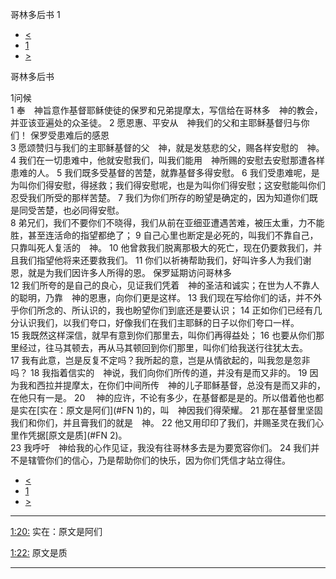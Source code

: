 ﻿





 哥林多后书 1




* [<](bible/1CO16.md)
* [1](bible/2CO.md)
* [>](bible/2CO02.md)



哥林多后书 
 
1问候  
1 奉　神旨意作基督耶稣使徒的保罗和兄弟提摩太，写信给在哥林多　神的教会，并亚该亚遍处的众圣徒。 
2 愿恩惠、平安从　神我们的父和主耶稣基督归与你们！ 保罗受患难后的感恩  
3 愿颂赞归与我们的主耶稣基督的父　神，就是发慈悲的父，赐各样安慰的　神。 
4 我们在一切患难中，他就安慰我们，叫我们能用　神所赐的安慰去安慰那遭各样患难的人。 
5 我们既多受基督的苦楚，就靠基督多得安慰。 
6 我们受患难呢，是为叫你们得安慰，得拯救；我们得安慰呢，也是为叫你们得安慰；这安慰能叫你们忍受我们所受的那样苦楚。 
7 我们为你们所存的盼望是确定的，因为知道你们既是同受苦楚，也必同得安慰。  
8 弟兄们，我们不要你们不晓得，我们从前在亚细亚遭遇苦难，被压太重，力不能胜，甚至连活命的指望都绝了； 
9 自己心里也断定是必死的，叫我们不靠自己，只靠叫死人复活的　神。 
10 他曾救我们脱离那极大的死亡，现在仍要救我们，并且我们指望他将来还要救我们。 
11 你们以祈祷帮助我们，好叫许多人为我们谢恩，就是为我们因许多人所得的恩。 保罗延期访问哥林多  
12 我们所夸的是自己的良心，见证我们凭着　神的圣洁和诚实；在世为人不靠人的聪明，乃靠　神的恩惠，向你们更是这样。 
13 我们现在写给你们的话，并不外乎你们所念的、所认识的，我也盼望你们到底还是要认识； 
14 正如你们已经有几分认识我们，以我们夸口，好像我们在我们主耶稣的日子以你们夸口一样。  
15 我既然这样深信，就早有意到你们那里去，叫你们再得益处； 
16 也要从你们那里经过，往马其顿去，再从马其顿回到你们那里，叫你们给我送行往犹太去。 
17 我有此意，岂是反复不定吗？我所起的意，岂是从情欲起的，叫我忽是忽非吗？ 
18 我指着信实的　神说，我们向你们所传的道，并没有是而又非的。 
19 因为我和西拉并提摩太，在你们中间所传　神的儿子耶稣基督，总没有是而又非的，在他只有一是。 
20 　神的应许，不论有多少，在基督都是是的。所以借着他也都是实在[实在：原文是阿们](#FN
1)的，叫　神因我们得荣耀。 
21 那在基督里坚固我们和你们，并且膏我们的就是　神。 
22 他又用印印了我们，并赐圣灵在我们心里作凭据[原文是质](#FN
2)。  
23 我呼吁　神给我的心作见证，我没有往哥林多去是为要宽容你们。 
24 我们并不是辖管你们的信心，乃是帮助你们的快乐，因为你们凭信才站立得住。 
* [<](bible/1CO16.md)
* [1](bible/2CO.md)
* [>](bible/2CO02.md)





---


[1:20:](#V20)
实在：原文是阿们


[1:22:](#V22)
原文是质




---









